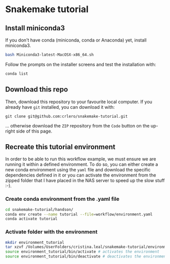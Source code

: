 # Snakemake tutorial

## Install miniconda3

If you don't have conda (miniconda, conda or Anaconda) yet, install miniconda3.

```bash
bash Miniconda3-latest-MacOSX-x86_64.sh
```

Follow the prompts on the installer screens and test the installation with:

```bash
conda list
```

## Download this repo

Then, download this repository to your favourite local computer. If you already have `git` installed, you can download it with:

```git
git clone git@github.com:crlero/snakemake-tutorial.git
```

... otherwise download the `ZIP` repository from the `Code` button on the up-right side of this page.

## Recreate this tutorial environment

In order to be able to run this workflow example, we must ensure we are running it within a defined environment. To do so, you can either create a new conda environment using the `yaml` file and download the specific dependencies defined in it or you can activate the environment from the zipped folder that I have placed in the NAS server to speed up the slow stuff :-).

### Create conda environment from the .yaml file

```bash
cd snakemake-tutorial/handson/
conda env create --name tutorial --file=workflow/environment.yaml
conda activate tutorial
```

### Activate folder with the environment

```bash
mkdir environment_tutorial
tar xzvf /Volumes/UserFolders/cristina.leal/snakemake-tutorial/environment_tutorial.tar.gz -C environment_tutorial
source environment_tutorial/bin/activate # activates the environment
source environment_tutorial/bin/deactivate # deactivates the environment
```
